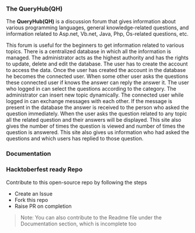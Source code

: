 ### The QueryHub(QH)
The **QueryHub(QH)** is a discussion forum that gives information about various programming languages, general knowledge-related questions, and information related to Asp.net, Vb.net, Java, Php, Os-related questions, etc. 

This forum is useful for the beginners to get information  related to  various topics. There is a centralized database in which all the information is managed. The administrator acts as the highest authority and has the rights to update, delete and edit the database. The user has to create the account to access the data. Once the user has created the account in the database he becomes the connected user. When some other user asks the  questions these connected user if  knows the answer can reply the answer it. The user who logged in can select the questions according to the category. The administrator can insert new topic  dynamically. The connected user while logged in can exchange messages with each other. If the message is present in the database the answer is received to the person who asked the question immediately. When the user asks the question related to any topic all the related question  and their answers will be displayed. This site also gives the number of times the question is viewed and  number of times the question is answered. This site also gives us information who had asked the questions and which users has replied to those question.


### Documentation


### Hacktoberfest ready Repo
Contribute to this open-source repo by following the steps

- Create an Issue 
- Fork this repo
- Raise PR on completion

> Note: You can also contribute to the Readme file under the Documentation section, which is incomplete too
